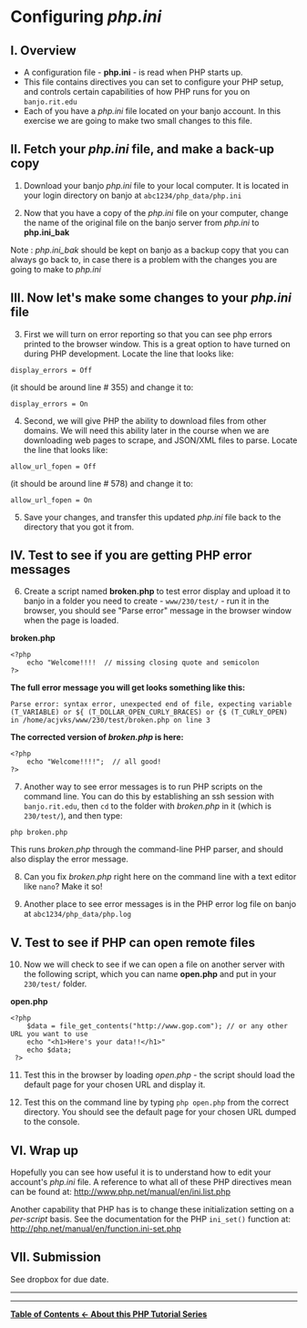 # Configuring *php.ini*

## I. Overview

* A configuration file - **php.ini** - is read when PHP starts up.
* This file contains directives you can set to configure your PHP setup, and controls certain capabilities of how PHP runs for you on `banjo.rit.edu`
* Each of you have a *php.ini* file located on your banjo account. In this exercise we are going to make two small changes to this file. 

## II. Fetch your *php.ini* file, and make a back-up copy

1. Download your banjo *php.ini* file to your local computer. It is located in your login directory on banjo at `abc1234/php_data/php.ini`

2. Now that you have a copy of the *php.ini* file on your computer, change the name of the original file on the banjo server from *php.ini* to **php.ini_bak**

Note : *php.ini_bak* should be kept on banjo as a backup copy that you can always go back to, in case there is a problem with the changes you are going to make to *php.ini*


## III. Now let's make some changes to your *php.ini* file

3. First we will turn on error reporting so that you can see php errors printed to the browser window. This is a great option to have turned on during PHP development. Locate the line that looks like: 

`display_errors = Off `

(it should be around line # 355) and change it to:

 `display_errors = On`


4. Second, we will give PHP the ability to download files from other domains. We will need this ability later in the course when we are downloading web pages to scrape, and JSON/XML files to parse. Locate the line that looks like: 

`allow_url_fopen = Off`

(it should be around line # 578) and change it to:

 `allow_url_fopen = On`


5. Save your changes, and transfer this updated *php.ini* file back to the directory that you got it from.


## IV. Test to see if you are getting PHP error messages

6. Create a script named **broken.php** to test error display and upload it to banjo in a folder you need to create -  `www/230/test/`  - run it in the browser, you should see "Parse error" message in the browser window when the page is loaded.

**broken.php** 
```
<?php
	echo "Welcome!!!!  // missing closing quote and semicolon
?>
```

**The full error message you will get looks something like this:**

```
Parse error: syntax error, unexpected end of file, expecting variable (T_VARIABLE) or ${ (T_DOLLAR_OPEN_CURLY_BRACES) or {$ (T_CURLY_OPEN) in /home/acjvks/www/230/test/broken.php on line 3
```

**The corrected version of *broken.php* is here:**

```
<?php
	echo "Welcome!!!!";  // all good!
?>
```

7. Another way to see error messages is to run PHP scripts on the command line. You can do this by establishing an ssh session with `banjo.rit.edu`, then `cd` to the folder with *broken.php* in it (which is `230/test/`), and then type:

`php broken.php`

This runs *broken.php* through the command-line PHP parser, and should also display the error message.


8. Can you fix *broken.php* right here on the command line with a text editor like `nano`? Make it so!


9. Another place to see error messages is in the PHP error log file on banjo at `abc1234/php_data/php.log`

## V. Test to see if PHP can open remote files
10. Now we will check to see if we can open a file on another server with the following script, which you can name **open.php** and put in your `230/test/` folder.

**open.php**
```
<?php
	$data = file_get_contents("http://www.gop.com"); // or any other URL you want to use
	echo "<h1>Here's your data!!</h1>"
	echo $data;
 ?>
```

11. Test this in the browser by loading *open.php*  - the script should load the default page for your chosen URL and display it. 

12. Test this on the command line by typing `php open.php` from the correct directory. You should see the default page for your chosen URL dumped to the console.

## VI. Wrap up
Hopefully you can see how useful it is to understand how to edit your account's *php.ini* file. A reference to what all of these PHP directives mean can be found at: http://www.php.net/manual/en/ini.list.php

Another capability that PHP has is to change these initialization setting on a *per-script* basis. See the documentation for the PHP `ini_set()` function at: http://php.net/manual/en/function.ini-set.php

## VII. Submission
See dropbox for due date.

<hr><hr>

**[Table of Contents <- About this PHP Tutorial Series](php-0.md)**

